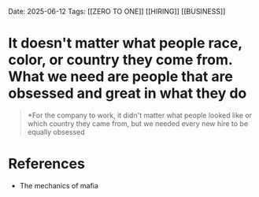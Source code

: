 Date: 2025-06-12
Tags: [[ZERO TO ONE]] [[HIRING]] [[BUSINESS]] 

# It doesn't matter what people race, color, or country they come from. What we need are people that are obsessed and great in what they do

>*For the company to work, it didn't matter what people looked like or which country they came from, but we needed
>every new hire to be equally obsessed 
# References 
- The mechanics of mafia 